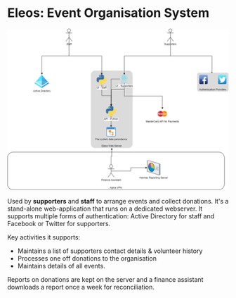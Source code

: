 # Eleos: Event Organisation System

![Eleos Architecture](./diagrams/Eleos.png)

Used by **supporters** and **staff** to arrange events and collect donations. It's a stand-alone web-application that runs on a dedicated webserver. It supports multiple forms of authentication: Active Directory for staff and Facebook or Twitter for supporters.

Key activities it supports:

- Maintains a list of supporters contact details & volunteer history
- Processes one off donations to the organisation
- Maintains details of all events.

Reports on donations are kept on the server and a finance assistant downloads a report once a week for reconciliation.
